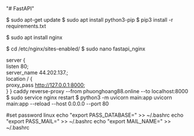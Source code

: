 "# FastAPI"

$ sudo apt-get update
$ sudo apt install python3-pip
$ pip3 install -r requirements.txt

$ sudo apt install nginx

$ cd /etc/nginx/sites-enabled/
$ sudo nano fastapi_nginx

server {    
listen 80;    
server_name 44.202.137.;    
location / {        
proxy_pass http://127.0.0.1:8000;    
}
}
caddy reverse-proxy --from phuonghoang88.online --to localhost:8000
$ sudo service nginx restart
$ python3 -m uvicorn main:app
uvicorn main:app --reload --host 0.0.0.0 --port 80

#set password linux
echo "export PASS_DATABASE=" >> ~/.bashrc
echo "export PASS_MAIL=" >> ~/.bashrc
echo "export MAIL_NAME=" >> ~/.bashrc